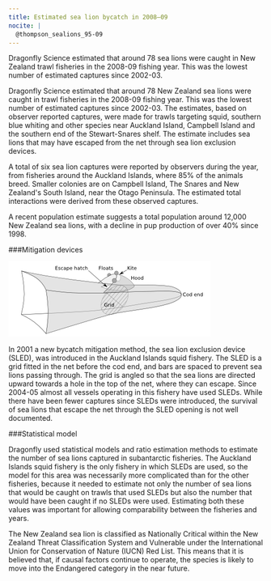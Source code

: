 ```yaml
---
title: Estimated sea lion bycatch in 2008–09
nocite: |
  @thompson_sealions_95-09
---
```


Dragonfly Science estimated that around 78 sea lions were caught in
New Zealand trawl fisheries in the 2008-09 fishing year. This was the
lowest number of estimated captures since 2002-03.

<!--more-->

Dragonfly Science estimated that around 78 New Zealand sea lions were
caught in trawl fisheries in the 2008-09 fishing year. This was the
lowest number of estimated captures since 2002-03. The estimates,
based on observer reported captures, were made for trawls targeting
squid, southern blue whiting and other species near Auckland Island,
Campbell Island and the southern end of the Stewart-Snares shelf. The
estimate includes sea lions that may have escaped from the net through
sea lion exclusion devices.

A total of six sea lion captures were reported by observers during the
year, from fisheries around the Auckland Islands, where 85% of the
animals breed. Smaller colonies are on Campbell Island, The Snares and
New Zealand's South Island, near the Otago Peninsula.  The estimated
total interactions were derived from these observed captures.

A recent population estimate suggests a total population around 12,000
New Zealand sea lions, with a decline in pup production of over 40%
since 1998.

###Mitigation devices

![Sea lion exclusion device (SLED)](2011-04-13-estimated-sea-lion-bycatch-2008-09/SLED-diagram.png)

In 2001 a new bycatch mitigation method, the sea lion exclusion device
(SLED), was introduced in the Auckland Islands squid fishery. The SLED
is a grid fitted in the net before the cod end, and bars are spaced to
prevent sea lions passing through. The grid is angled so that the sea
lions are directed upward towards a hole in the top of the net, where
they can escape. Since 2004-05 almost all vessels operating in this
fishery have used SLEDs.  While there have been fewer captures since
SLEDs were introduced, the survival of sea lions that escape the net
through the SLED opening is not well documented.


###Statistical model

Dragonfly used statistical models and ratio estimation methods to
estimate the number of sea lions captured in subantarctic fisheries.
The Auckland Islands squid fishery is the only fishery in which SLEDs
are used, so the model for this area was necessarily more complicated
than for the other fisheries, because it needed to estimate not only
the number of sea lions that would be caught on trawls that used SLEDs
but also the number that would have been caught if no SLEDs were used.
Estimating both these values was important for allowing comparability
between the fisheries and years.

The New Zealand sea lion is classified as Nationally Critical within
the New Zealand Threat Classification System and Vulnerable under the
International Union for Conservation of Nature (IUCN) Red List. This
means that it is believed that, if causal factors continue to operate,
the species is likely to move into the Endangered category in the near
future.
